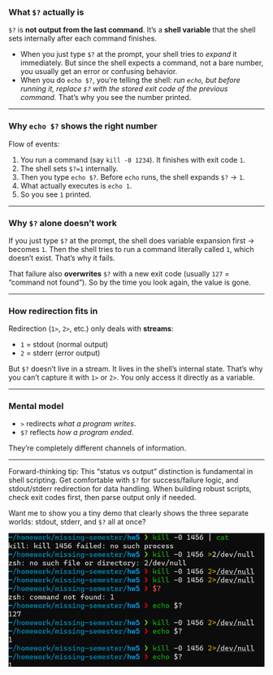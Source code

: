 ### What `$?` actually is

`$?` is **not output from the last command**.
It’s a **shell variable** that the shell sets internally after each command finishes.

* When you just type `$?` at the prompt, your shell tries to *expand* it immediately. But since the shell expects a command, not a bare number, you usually get an error or confusing behavior.
* When you do `echo $?`, you’re telling the shell: *run `echo`, but before running it, replace `$?` with the stored exit code of the previous command.* That’s why you see the number printed.

---

### Why `echo $?` shows the right number

Flow of events:

1. You run a command (say `kill -0 1234`). It finishes with exit code `1`.
2. The shell sets `$?=1` internally.
3. Then you type `echo $?`. Before `echo` runs, the shell expands `$?` → `1`.
4. What actually executes is `echo 1`.
5. So you see `1` printed.

---

### Why `$?` alone doesn’t work

If you just type `$?` at the prompt, the shell does variable expansion first → becomes `1`. Then the shell tries to run a command literally called `1`, which doesn’t exist. That’s why it fails.

That failure also **overwrites** `$?` with a new exit code (usually `127` = “command not found”). So by the time you look again, the value is gone.

---

### How redirection fits in

Redirection (`1>`, `2>`, etc.) only deals with **streams**:

* `1` = stdout (normal output)
* `2` = stderr (error output)

But `$?` doesn’t live in a stream. It lives in the shell’s internal state. That’s why you can’t capture it with `1>` or `2>`. You only access it directly as a variable.

---

### Mental model

* `>` redirects *what a program writes*.
* `$?` reflects *how a program ended*.

They’re completely different channels of information.

---

Forward-thinking tip: This “status vs output” distinction is fundamental in shell scripting. Get comfortable with `$?` for success/failure logic, and stdout/stderr redirection for data handling. When building robust scripts, check exit codes first, then parse output only if needed.

Want me to show you a tiny demo that clearly shows the three separate worlds: stdout, stderr, and `$?` all at once?

![MyShellWorkRecord](./img/dollarquestion.png)